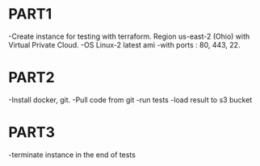 # PART1 #
-Create instance for testing with terraform. Region us-east-2 (Ohio) with Virtual Private Cloud.
-OS Linux-2 latest ami
-with ports : 80, 443, 22.
# PART2 #
-Install docker, git.
-Pull code from git
-run tests
-load result to s3 bucket
# PART3 #
-terminate instance in the end of tests
